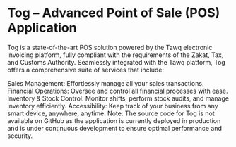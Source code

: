 # Tog – Advanced Point of Sale (POS) Application

Tog is a state-of-the-art POS solution powered by the Tawq electronic invoicing platform, fully compliant with the requirements of the Zakat, Tax, and Customs Authority. Seamlessly integrated with the Tawq platform, Tog offers a comprehensive suite of services that include:

Sales Management: Effortlessly manage all your sales transactions.
Financial Operations: Oversee and control all financial processes with ease.
Inventory & Stock Control: Monitor shifts, perform stock audits, and manage inventory efficiently.
Accessibility: Keep track of your business from any smart device, anywhere, anytime.
Note: The source code for Tog is not available on GitHub as the application is currently deployed in production and is under continuous development to ensure optimal performance and security.
